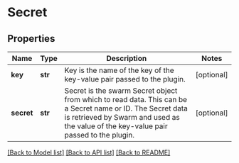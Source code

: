 # Secret

## Properties
Name | Type | Description | Notes
------------ | ------------- | ------------- | -------------
**key** | **str** | Key is the name of the key of the key-value pair passed to the plugin. | [optional] 
**secret** | **str** | Secret is the swarm Secret object from which to read data. This can be a Secret name or ID. The Secret data is retrieved by Swarm and used as the value of the key-value pair passed to the plugin. | [optional] 

[[Back to Model list]](../README.md#documentation-for-models) [[Back to API list]](../README.md#documentation-for-api-endpoints) [[Back to README]](../README.md)


